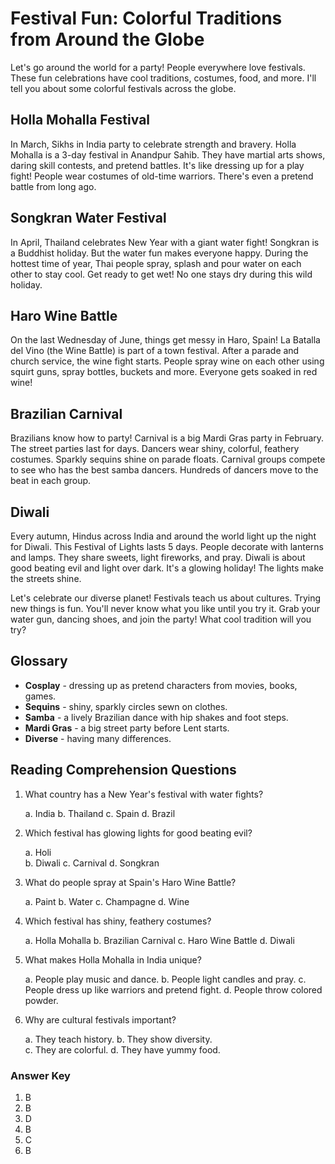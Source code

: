 # Festival Fun: Colorful Traditions from Around the Globe

Let's go around the world for a party! People everywhere love festivals. These fun celebrations have cool traditions, costumes, food, and more. I'll tell you about some colorful festivals across the globe.

## Holla Mohalla Festival

In March, Sikhs in India party to celebrate strength and bravery. Holla Mohalla is a 3-day festival in Anandpur Sahib. They have martial arts shows, daring skill contests, and pretend battles. It's like dressing up for a play fight! People wear costumes of old-time warriors. There's even a pretend battle from long ago.

## Songkran Water Festival

In April, Thailand celebrates New Year with a giant water fight! Songkran is a Buddhist holiday. But the water fun makes everyone happy. During the hottest time of year, Thai people spray, splash and pour water on each other to stay cool. Get ready to get wet! No one stays dry during this wild holiday.

## Haro Wine Battle

On the last Wednesday of June, things get messy in Haro, Spain! La Batalla del Vino (the Wine Battle) is part of a town festival. After a parade and church service, the wine fight starts. People spray wine on each other using squirt guns, spray bottles, buckets and more. Everyone gets soaked in red wine!

## Brazilian Carnival

Brazilians know how to party! Carnival is a big Mardi Gras party in February. The street parties last for days. Dancers wear shiny, colorful, feathery costumes. Sparkly sequins shine on parade floats. Carnival groups compete to see who has the best samba dancers. Hundreds of dancers move to the beat in each group.

## Diwali

Every autumn, Hindus across India and around the world light up the night for Diwali. This Festival of Lights lasts 5 days. People decorate with lanterns and lamps. They share sweets, light fireworks, and pray. Diwali is about good beating evil and light over dark. It's a glowing holiday! The lights make the streets shine.

Let's celebrate our diverse planet! Festivals teach us about cultures. Trying new things is fun. You'll never know what you like until you try it. Grab your water gun, dancing shoes, and join the party! What cool tradition will you try?

## Glossary

- **Cosplay** - dressing up as pretend characters from movies, books, games.
- **Sequins** - shiny, sparkly circles sewn on clothes.
- **Samba** - a lively Brazilian dance with hip shakes and foot steps.  
- **Mardi Gras** - a big street party before Lent starts.
- **Diverse** - having many differences.

## Reading Comprehension Questions

1. What country has a New Year's festival with water fights?  

   a. India
   b. Thailand
   c. Spain
   d. Brazil

2. Which festival has glowing lights for good beating evil?

   a. Holi  
   b. Diwali
   c. Carnival
   d. Songkran

3. What do people spray at Spain's Haro Wine Battle?

   a. Paint
   b. Water
   c. Champagne
   d. Wine

4. Which festival has shiny, feathery costumes?

   a. Holla Mohalla
   b. Brazilian Carnival
   c. Haro Wine Battle
   d. Diwali

5. What makes Holla Mohalla in India unique?

   a. People play music and dance.
   b. People light candles and pray.
   c. People dress up like warriors and pretend fight.
   d. People throw colored powder.

6. Why are cultural festivals important?

   a. They teach history.
   b. They show diversity.  
   c. They are colorful.
   d. They have yummy food.

### Answer Key

1. B
2. B
3. D
4. B
5. C
6. B
